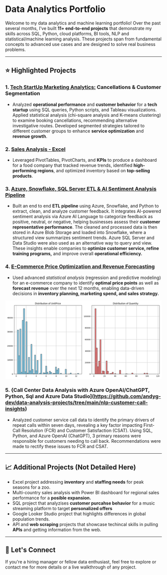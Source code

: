 # Data Analytics Portfolio

Welcome to my data analytics and machine learning portfolio! Over the past several months, I've built **11+ end-to-end projects** that demonstrate my skills across SQL, Python, cloud platforms, BI tools, NLP and statistical/machine learning analysis. These projects span from fundamental concepts to advanced use cases and are designed to solve real business problems.

---

## ⭐ Highlighted Projects

### 1. **[Tech StartUp Marketing Analytics:](https://github.com/andyg-dev/data-analysis-projects/tree/main/sql_python_tableau) Cancellations & Customer Segmentation**
- Analyzed **operational performance** and **customer behavior** for a **tech startup** using SQL queries, Python scripts, and Tableau visualizations. Applied statistical analysis (chi-square analysis and K-means clustering) to examine booking cancellations, recommending alternative investigative routes. Developed segmented strategies tailored to different customer groups to enhance **service optimization** and **revenue growth**.

  

### 2. **[Sales Analysis - Excel](https://github.com/andyg-dev/data-analysis-projects/tree/main/excel)**
- Leveraged PivotTables, PivotCharts, and **KPIs** to produce a dashboard for a food company that tracked revenue trends, identified **high-performing regions**, and optimized inventory based on **top-selling products**. 

### 3. **[Azure, Snowflake, SQL Server ETL & AI Sentiment Analysis Pipeline](https://github.com/andyg-dev/data-analysis-projects/tree/main/azure_ai_snowflake_speech_analytics)**
- Built an end to end **ETL pipeline** using Azure, Snowflake, and Python to extract, clean, and analyze customer feedback. It integrates AI-powered sentiment analysis via Azure AI Language to categorize feedback as positive, neutral, or negative, helping businesses assess their **customer representative performance**. The cleaned and processed data is then stored in Azure Blob Storage and loaded into Snowflake, where a structured view summarizes sentiment trends. Azure SQL Server and Data Studio were also used as an alternative way to query and view. These insights enable companies to **optimize customer service, refine training programs,** and improve overall **operational efficiency.**

### 4. **[E-Commerce Price Optimization and Revenue Forecasting](https://github.com/andyg-dev/data-analysis-projects/tree/main/price_opti_rev_forecast)**
- Used advanced *statistical analysis* (regression and predictive modeling) for an e-commerce company to identify **optimal price points** as well as **forecast revenue** over the next 12 months, enabling data-driven decisions in **inventory planning, marketing spend, and sales strategy.**

![](https://github.com/andyg-dev/data-analysis-projects/blob/main/price_opti_rev_forecast/dist_unitprice_quantity.png?raw=true)

### 5. **{Call Center Data Analysis with Azure OpenAI/ChatGPT, Python, Sql and Azure Data Studio](https://github.com/andyg-dev/data-analysis-projects/tree/main/nlp-customer-call-insights)**
- Analyzed customer service call data to identify the primary drivers of repeat calls within seven days, revealing a key factor impacting First-Call Resolution (FCR) and Customer Satisfaction (CSAT). Using SQL, Python, and Azure OpenAI (ChatGPT), 3 primary reasons were responsible for customers needing to call back. Recommendations were made to rectify these issues to FCR and CSAT.

---

## 📈 Additional Projects (Not Detailed Here)
- Excel project addressing **inventory** and **staffing needs** for peak seasons for a zoo.
- Multi-country sales analysis with Power BI dashboard for regional sales performance for a **posible expansion.** 
- SQL project that analyzises **customer purcahse behavior** for a music streaming platform to target **personalized offers** 
- Google Looker Studio project that highlights differences in global population trends.
- API and **web scraping** projects that showcase techincal skills in pulling **APIs** and getting information from the web. 

---

## 💼 Let's Connect
If you're a hiring manager or fellow data enthusiast, feel free to explore or contact me for more details or a live walkthrough of any project.

